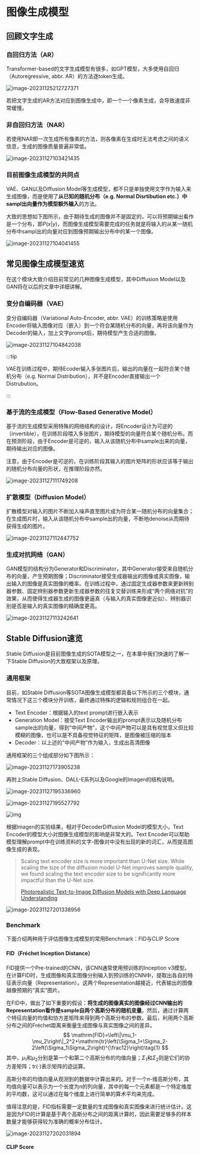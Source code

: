 # 图像生成模型

## 回顾文字生成

### 自回归方法（AR）

Transformer-based的文字生成模型有很多，如GPT模型，大多使用自回归（Autoregressive, abbr. AR）的方法逐token生成。

![image-20231125212727371](https://raw.githubusercontent.com/bonjour-npy/Image-Hosting-Service/main/typora_imagesimage-20231125212727371.png)

若把文字生成的AR方法对应到图像生成中，即一个一个像素生成，会导致速度非常缓慢。

### 非自回归方法（NAR）

若使用NAR即一次生成所有像素的方法，则各像素在生成时无法考虑之间的语义信息，生成的图像质量普遍非常低。

![image-20231127103421435](https://raw.githubusercontent.com/bonjour-npy/Image-Hosting-Service/main/typora_imagesimage-20231127103421435.png)

### 目前图像生成模型的共同点

VAE、GAN以及Diffusion Model等生成模型，都不只是单独使用文字作为输入来生成图像，而是使用了**从已知的随机分布（e.g. Normal Disrtibution etc.）中sampl出向量作为模型额外输入**的方法。

大致的思想如下图所示，由于期待生成的图像并不是固定的，可以将预期输出看作是一个分布，即$P(x|y)$，而图像生成模型需要完成的任务就是将输入的从某一随机分布中sampl出的向量对应到图像预期输出分布中的某一个图像。

![image-20231127104041455](https://raw.githubusercontent.com/bonjour-npy/Image-Hosting-Service/main/typora_imagesimage-20231127104041455.png)

## 常见图像生成模型速览

在这个模块大致介绍目前常见的几种图像生成模型，其中Diffusion Model以及GAN将在以后的文章中详细讲解。

### 变分自编码器（VAE）

变分自编码器（Variational Auto-Encoder, abbr. VAE）的训练策略是使用Encoder将输入图像对应（嵌入）到一个符合某随机分布的向量，再将该向量作为Decoder的输入，加上文字prompt后，期待模型产生合适的图像。

![image-20231127104842038](https://raw.githubusercontent.com/bonjour-npy/Image-Hosting-Service/main/typora_imagesimage-20231127104842038.png)

:::tip

VAE在训练过程中，期待Ecoder输入多张图片后，输出的向量在一起符合某个随机分布（e.g. Normal Distribution），并不是Encoder直接输出一个Distrubution。

:::

### 基于流的生成模型（Flow-Based Generative Model）

基于流的生成模型采用特殊的网络结构的设计，将Encoder设计为可逆的（invertible），在训练阶段喂入多张图片，期待模型的向量符合某个随机分布。而在预测阶段，由于Encoder是可逆的，输入从该随机分布中sample出来的向量，期待输出对应的图像。

注意，由于Encoder是可逆的，在训练阶段其输入的图片矩阵的形状应该等于输出的随机分布向量的形状，在推理阶段亦然。

![image-20231127111749208](https://raw.githubusercontent.com/bonjour-npy/Image-Hosting-Service/main/typora_imagesimage-20231127111749208.png)

### 扩散模型（Diffusion Model）

扩散模型对输入的图片不断加入噪声直至图片成为符合某一随机分布的向量集合；在生成图片时，输入从该随机分布中sample出的向量，不断地denoise从而期待获得生成的图片。

![image-20231127112447752](https://raw.githubusercontent.com/bonjour-npy/Image-Hosting-Service/main/typora_imagesimage-20231127112447752.png)

### 生成对抗网络（GAN）

GAN模型的结构分为Generator和Discriminator，其中Generator接受来自随机分布的向量，产生预期图像；Discriminator接受生成器输出的图像或真实图像，输出输入的图像是真实图像的概率。在训练过程中，通过固定生成器参数来更新辨别器参数、固定辨别器参数更新生成器参数的往复交替训练来形成“两个网络对抗”的效果，从而使得生成器生成的图像更逼真（与输入的真实图像更近似）、辨别器识别是否是输入的真实图像的精确度更高。

![image-20231127113242641](https://raw.githubusercontent.com/bonjour-npy/Image-Hosting-Service/main/typora_imagesimage-20231127113242641.png)

## Stable Diffusion速览

Stable Diffusion是目前图像生成的SOTA模型之一，在本章中我们快速的了解一下Stable Diffusion的大致框架以及原理。

### 通用框架

目前，如Stable Diffusion等SOTA图像生成模型都具备以下所示的三个模块，通常情况下这三个模块分开训练，最终通过特殊的逻辑和规则组合在一起。

- Text Encoder：根据输入的text prompt进行嵌入表示
- Generation Model：接受Text Encoder输出的prompt表示以及随机分布sample出的向量，得到“中间产物”，这个中间产物可以是具有视觉意义但比较模糊的图像，也可以是不具备视觉特征的矩阵，是图像被压缩的版本
- Decoder：以上述的“中间产物”作为输入，生成出高清图像

通用框架的三个组成部分如下图所示：

![image-20231127173905238](https://raw.githubusercontent.com/bonjour-npy/Image-Hosting-Service/main/typora_imagesimage-20231127173905238.png)

再附上Stable Diffusion、DALL-E系列以及Google的Imagen的结构说明。

![image-20231127195336960](https://raw.githubusercontent.com/bonjour-npy/Image-Hosting-Service/main/typora_imagesimage-20231127195336960.png)

![image-20231127195527792](https://raw.githubusercontent.com/bonjour-npy/Image-Hosting-Service/main/typora_imagesimage-20231127195527792.png)

![img](https://raw.githubusercontent.com/bonjour-npy/Image-Hosting-Service/main/typora_imagesimage-20231127200044147.png)

根据Imagen的实验结果，相对于DecoderDiffusion Model的模型大小，Text Encoder的模型大小对图像生成模型的影响是非常大的。Text Encoder可以帮助模型理解prompt中在训练资料的文字-图像对中没有出现的新的词汇，从而提高图像生成的表现。

> Scaling text encoder size is more important than U-Net size. While scaling the size of the diffusion model U-Net improves sample quality, we found scaling the text encoder size to be significantly more impactful than the U-Net size.
>
> [Photorealistic Text-to-Image Diffusion Models with Deep Language Understanding](https://arxiv.org/pdf/2205.11487.pdf)

![image-20231127201338956](https://raw.githubusercontent.com/bonjour-npy/Image-Hosting-Service/main/typora_imagesimage-20231127201338956.png)

### Benchmark

下面介绍两种用于评估图像生成模型的常用Benchmark：FID与CLIP Score

#### FID（Fréchet Inception Distance）

FID提供一个Pre-trained的CNN，该CNN通常使用预训练的Inception v3模型。在计算FID时，生成图像和真实图像分别输入到预训练的CNN中，提取出各自的特征表示向量（Representation）。这两个Representation越接近，代表输出的图像越像预期的“真实”图片。

在FID中，做出了如下重要的假设：**将生成的图像真实的图像经过CNN输出的Representation看作是sample自两个高斯分布的随机变量**。然后，通过计算两个特征向量的均值和协方差矩阵来得到两个高斯分布的参数。最后，利用两个高斯分布之间的Fréchet距离来衡量生成图像与真实图像之间的差异。
$$
\mathrm{FID}=\left\|\mu_1-\mu_2\right\|_2^2+\mathrm{tr}\left(\Sigma_1+\Sigma_2-2\left(\Sigma_1\Sigma_2\right)^{\frac12}\right)\tag{1}
$$
其中，$\mu_1$和$\mu_2$分别是第一个和第二个高斯分布的均值向量；$\Sigma_1$和$\Sigma_2$则是它们的协方差矩阵；$\mathrm{tr}(\cdot)$表示矩阵的迹运算。

高斯分布的均值向量从观测到的数据中计算出来的。对于一个$n$-维高斯分布，其均值向量可以表示为一个长度为$n$的列向量，其中的每一个元素都是一个特定维度的平均数，这可以通过在每个维度上进行简单的算术平均来完成。

值得注意的是，FID指标需要一定数量的生成图像和真实图像来进行统计估计。这是因为FID的计算是基于两个高斯分布之间的距离计算的，因此需要足够多的样本数量才能够获得较为准确的概率分布估计。

![image-20231127202031894](https://raw.githubusercontent.com/bonjour-npy/Image-Hosting-Service/main/typora_imagesimage-20231127202031894.png)

#### CLIP Score


